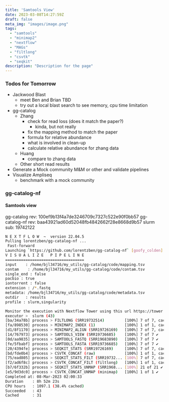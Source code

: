 ```yaml
---
title: 'Samtools View'
date: 2023-03-08T14:27:59Z
draft: false
meta_img: "images/image.png"
tags:
  - "samtools"
  - "minimap2"
  - "nextflow"
  - "MAGs"
  - "filtlong"
  - "csvtk"
  - "seqkit"
description: "Description for the page"
---
```



### Todos for Tomorrow


- Jackwood Blast
  - meet Ben and Brian TBD
  - try out a local blast search to see memory, cpu time limitation
- gg-catalog
  - Zhang
    - check for read loss (does it match the paper?)
      - kinda, but not really
    - fix the mapping method to match the paper 
    - formula for relative abundance
    - what is involved in clean-up
    - calculate relative abundance for zhang data
  - Huang
    - compare to zhang data
  - Other short read results
- Generate a Mock community M&M or other and validate pipelines
- Visualize Ampliseq
  - benchmark with a mock community
  
### gg-catalog-nf

#### Samtools view

gg-catalog rev: 100ef9b13f4a7de3246709c7327c522e90f0bb57
gg-catalog-nf rev: baa43921ad60d52048fb4842662f28e8668d9b57
slurm sub: 19742122

```bash
N E X T F L O W  ~  version 22.04.5
Pulling lorentzben/gg-catalog-nf ...
 Fast-forward
Launching `https://github.com/lorentzben/gg-catalog-nf` [goofy_colden] DSL2 - revision: baa43921ad [main]
V I S U A L I Z E   P I P E L I N E
===================================
input    : /home/bjl34716/my_utils/gg-catalog/code/mapping.tsv
contam    : /home/bjl34716/my_utils/gg-catalog/code/contam.tsv
single_end : false
pacbio : true
iontorrent : false
extension : /*.fastq
metadata: /home/bjl34716/my_utils/gg-catalog/code/metadata.tsv
outdir   : results
profile : slurm,singularity

Monitor the execution with Nextflow Tower using this url https://tower.nf/user/bjl34716/watch/JfZyomcroMRPy
executor >  slurm (43)
[ba/34a78b] process > FILTLONG (SRR19732514)         [100%] 7 of 7, cached: 7 ✔
[fa/898530] process > MINIMAP2_INDEX (1)             [100%] 1 of 1, cached: 1 ✔
[d1/8f1170] process > MINIMAP2_ALIGN (SRR19726169)   [100%] 7 of 7, cached: 7 ✔
[14/767973] process > SAMTOOLS_VIEW (SRR19736685)    [100%] 7 of 7 ✔
[0d/aa9835] process > SAMTOOLS_FASTQ (SRR19683890)   [100%] 7 of 7 ✔
[fe/5fbabf] process > SAMTOOLS_FASTA (SRR19736685)   [100%] 7 of 7 ✔
[20/4394fe] process > SEQKIT_STATS (SRR19726169)     [100%] 7 of 7, cached: 7 ✔
[bd/fde0b4] process > CSVTK_CONCAT (raw)             [100%] 1 of 1, cached: 1 ✔
[75/ead805] process > SEQKIT_STATS_FILT (SRR19732... [100%] 7 of 7, cached: 7 ✔
[f2/ad6f8c] process > CSVTK_CONCAT_FILT (filtlong)   [100%] 1 of 1, cached: 1 ✔
[b7/6f332b] process > SEQKIT_STATS_UNMAP (SRR1968... [100%] 21 of 21 ✔
[e5/9d3dc0] process > CSVTK_CONCAT_UNMAP (minimap)   [100%] 1 of 1 ✔
Completed at: 08-Mar-2023 02:00:33
Duration    : 8h 52m 23s
CPU hours   : 1097.1 (38.4% cached)
Succeeded   : 43
Cached      : 31
```



